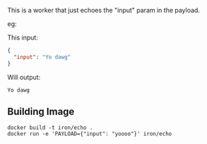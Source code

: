 This is a worker that just echoes the "input" param in the payload.

eg:

This input:

```json
{
  "input": "Yo dawg"
}
```

Will output:

```
Yo dawg
```

## Building Image

```
docker build -t iron/echo .
docker run -e 'PAYLOAD={"input": "yoooo"}' iron/echo
```
